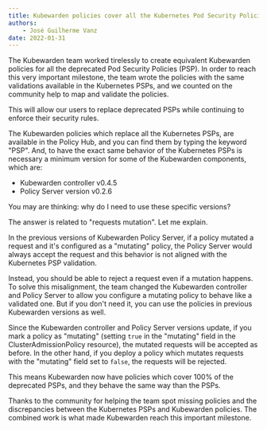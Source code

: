 ```yaml
---
title: Kubewarden policies cover all the Kubernetes Pod Security Policies
authors:
    - José Guilherme Vanz
date: 2022-01-31
---
```


The Kubewarden team worked tirelessly to create equivalent Kubewarden policies
for all the deprecated Pod Security Policies (PSP). In order to reach this very
important milestone, the team wrote the policies with the same validations
available in the Kubernetes PSPs, and we counted on the community help to map
and validate the policies.

This will allow our users to replace deprecated PSPs while continuing to enforce
their security rules.

The Kubewarden policies which replace all the Kubernetes PSPs, are available
in the Policy Hub, and you can find them by typing the keyword "PSP". And, to
have the exact same behavior of the Kubernetes PSPs is necessary a minimum version
for some of the Kubewarden components, which are:
- Kubewarden controller v0.4.5
- Policy Server version v0.2.6

You may are thinking: why do I need to use these specific versions?

The answer is related to "requests mutation". Let me explain.

In the previous versions of Kubewarden Policy Server, if a policy mutated a
request and it's configured as a "mutating" policy, the Policy Server would
always accept the request and this behavior is not aligned with the Kubernetes
PSP validation.

Instead, you should be able to reject a request even if a mutation happens.
To solve this misalignment, the team changed the Kubewarden controller and
Policy Server to allow you configure a mutating policy to behave like a
validated one. But if you don't need it, you can use the policies in previous
Kubewarden versions as well.

Since the Kubewarden controller and Policy Server versions update, if you mark
a policy as "mutating" (setting `true` in the "mutating" field in the
ClusterAdmissionPolicy resource), the mutated requests will be accepted as before.
In the other hand, if you deploy a policy which mutates requests with the
"mutating" field set to `false`, the requests will be rejected.

This means Kubewarden now have policies which cover 100% of the deprecated PSPs,
and they behave the same way than the PSPs.

Thanks to the community for helping the team spot missing policies and the
discrepancies between the Kubernetes PSPs and Kubewarden policies. The combined
work is what made Kubewarden reach this important milestone.
